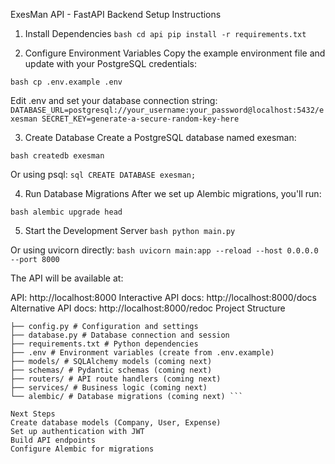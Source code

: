 ExesMan API - FastAPI Backend
Setup Instructions
1. Install Dependencies
```bash cd api pip install -r requirements.txt ```

2. Configure Environment Variables
Copy the example environment file and update with your PostgreSQL credentials:

```bash cp .env.example .env ```

Edit .env and set your database connection string: ``` DATABASE_URL=postgresql://your_username:your_password@localhost:5432/exesman SECRET_KEY=generate-a-secure-random-key-here ```

3. Create Database
Create a PostgreSQL database named exesman:

```bash createdb exesman ```

Or using psql: ```sql CREATE DATABASE exesman; ```

4. Run Database Migrations
After we set up Alembic migrations, you'll run:

```bash alembic upgrade head ```

5. Start the Development Server
```bash python main.py ```

Or using uvicorn directly: ```bash uvicorn main:app --reload --host 0.0.0.0 --port 8000 ```

The API will be available at:

API: http://localhost:8000
Interactive API docs: http://localhost:8000/docs
Alternative API docs: http://localhost:8000/redoc
Project Structure
``` api/ ├── main.py # FastAPI application entry point 
├── config.py # Configuration and settings
├── database.py # Database connection and session
├── requirements.txt # Python dependencies
├── .env # Environment variables (create from .env.example)
├── models/ # SQLAlchemy models (coming next)
├── schemas/ # Pydantic schemas (coming next)
├── routers/ # API route handlers (coming next)
├── services/ # Business logic (coming next)
└── alembic/ # Database migrations (coming next) ```

Next Steps
Create database models (Company, User, Expense)
Set up authentication with JWT
Build API endpoints
Configure Alembic for migrations
